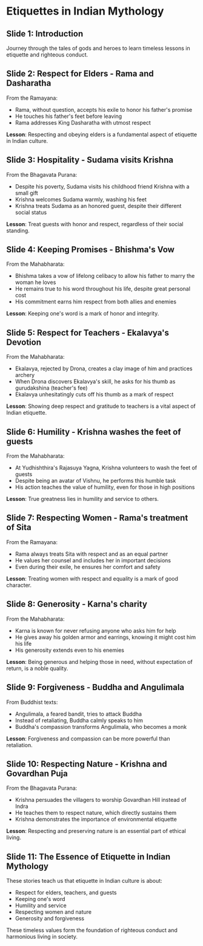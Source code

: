 # Etiquettes in Indian Mythology

## Slide 1: Introduction
Journey through the tales of gods and heroes to learn timeless lessons in etiquette and righteous conduct.

## Slide 2: Respect for Elders - Rama and Dasharatha
From the Ramayana:

- Rama, without question, accepts his exile to honor his father's promise
- He touches his father's feet before leaving
- Rama addresses King Dasharatha with utmost respect

**Lesson**: Respecting and obeying elders is a fundamental aspect of etiquette in Indian culture.

## Slide 3: Hospitality - Sudama visits Krishna
From the Bhagavata Purana:

- Despite his poverty, Sudama visits his childhood friend Krishna with a small gift
- Krishna welcomes Sudama warmly, washing his feet
- Krishna treats Sudama as an honored guest, despite their different social status

**Lesson**: Treat guests with honor and respect, regardless of their social standing.

## Slide 4: Keeping Promises - Bhishma's Vow
From the Mahabharata:

- Bhishma takes a vow of lifelong celibacy to allow his father to marry the woman he loves
- He remains true to his word throughout his life, despite great personal cost
- His commitment earns him respect from both allies and enemies

**Lesson**: Keeping one's word is a mark of honor and integrity.

## Slide 5: Respect for Teachers - Ekalavya's Devotion
From the Mahabharata:

- Ekalavya, rejected by Drona, creates a clay image of him and practices archery
- When Drona discovers Ekalavya's skill, he asks for his thumb as gurudakshina (teacher's fee)
- Ekalavya unhesitatingly cuts off his thumb as a mark of respect

**Lesson**: Showing deep respect and gratitude to teachers is a vital aspect of Indian etiquette.

## Slide 6: Humility - Krishna washes the feet of guests
From the Mahabharata:

- At Yudhishthira's Rajasuya Yagna, Krishna volunteers to wash the feet of guests
- Despite being an avatar of Vishnu, he performs this humble task
- His action teaches the value of humility, even for those in high positions

**Lesson**: True greatness lies in humility and service to others.

## Slide 7: Respecting Women - Rama's treatment of Sita
From the Ramayana:

- Rama always treats Sita with respect and as an equal partner
- He values her counsel and includes her in important decisions
- Even during their exile, he ensures her comfort and safety

**Lesson**: Treating women with respect and equality is a mark of good character.

## Slide 8: Generosity - Karna's charity
From the Mahabharata:

- Karna is known for never refusing anyone who asks him for help
- He gives away his golden armor and earrings, knowing it might cost him his life
- His generosity extends even to his enemies

**Lesson**: Being generous and helping those in need, without expectation of return, is a noble quality.

## Slide 9: Forgiveness - Buddha and Angulimala
From Buddhist texts:

- Angulimala, a feared bandit, tries to attack Buddha
- Instead of retaliating, Buddha calmly speaks to him
- Buddha's compassion transforms Angulimala, who becomes a monk

**Lesson**: Forgiveness and compassion can be more powerful than retaliation.

## Slide 10: Respecting Nature - Krishna and Govardhan Puja
From the Bhagavata Purana:

- Krishna persuades the villagers to worship Govardhan Hill instead of Indra
- He teaches them to respect nature, which directly sustains them
- Krishna demonstrates the importance of environmental etiquette

**Lesson**: Respecting and preserving nature is an essential part of ethical living.

## Slide 11: The Essence of Etiquette in Indian Mythology
These stories teach us that etiquette in Indian culture is about:

- Respect for elders, teachers, and guests
- Keeping one's word
- Humility and service
- Respecting women and nature
- Generosity and forgiveness

These timeless values form the foundation of righteous conduct and harmonious living in society.
